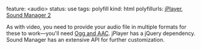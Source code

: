 feature: &lt;audio>
status: use
tags: polyfill
kind: html
polyfillurls: [jPlayer](https://github.com/happyworm/jPlayer), [Sound Manager 2](http://www.schillmania.com/projects/soundmanager2/)

As with video, you need to provide your audio file in multiple formats for these to work&mdash;you'll need [Ogg and AAC](http://www.scirra.com/blog/44/on-html5-audio-formats-aac-and-ogg). jPlayer has a jQuery dependency. Sound Manager has an extensive API for further customization. 
